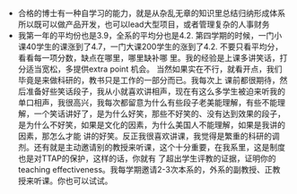 * 合格的博士有一种自学习的能力，就是从杂乱无章的知识里总结归纳形成体系所以既可以做产品开发，也可以lead大型项目，或者管理复杂的人事财务
* 我第一年的平均份也是3.9，全系的平均分也是4.2. 第四学期的时候，一门小课40学生的课涨到了4.7，一门大课200学生的涨到了4.2.  不要只看平均分，看看每一项分数，缺点在哪里，哪里缺补哪
里。我的经验是上课多讲笑话，打分适当宽松，多提供extra point 机会。 当然如果实在不行，就看开点，我们毕竟是来做科研的，教书只是工作的一部分而已。我每次上
课前都很期待，然后准备好些笑话段子，我从小就喜欢讲相声，现在有这么多学生被迫来听我的单口相声，我很高兴，我每次都留意为什么有些段子老美能理解，有些不能理
解，一个笑话讲好了，是为什么好笑，那些不好笑的、没有达到效果的段子，是为什么不好笑，如果是文化的因素，为什么美国人不能理解，如果是我讲的因素，那怎么才能
讲的好笑。反正我很喜欢讲课，我觉得是繁重的科研的调剂。还有就是主动邀请别的教授来听课，这个十分重要，在我系里，这是制度也是对TTAP的保护，这样的话，你就有
了超出学生评教的证据，证明你的teaching effectiveness。我每学期邀请2-3次本系的，外系的副教授、正教授来听课。你也可以试试。
